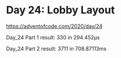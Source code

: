 # Day 24: Lobby Layout #
https://adventofcode.com/2020/day/24


Day_24 Part 1 result: 330 in 294.452µs

Day_24 Part 2 result: 3711 in 708.87113ms
